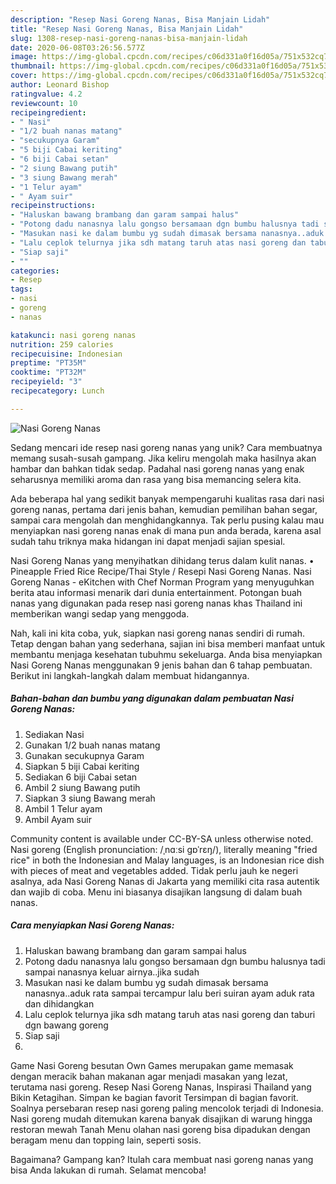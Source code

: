 ```yaml
---
description: "Resep Nasi Goreng Nanas, Bisa Manjain Lidah"
title: "Resep Nasi Goreng Nanas, Bisa Manjain Lidah"
slug: 1308-resep-nasi-goreng-nanas-bisa-manjain-lidah
date: 2020-06-08T03:26:56.577Z
image: https://img-global.cpcdn.com/recipes/c06d331a0f16d05a/751x532cq70/nasi-goreng-nanas-foto-resep-utama.jpg
thumbnail: https://img-global.cpcdn.com/recipes/c06d331a0f16d05a/751x532cq70/nasi-goreng-nanas-foto-resep-utama.jpg
cover: https://img-global.cpcdn.com/recipes/c06d331a0f16d05a/751x532cq70/nasi-goreng-nanas-foto-resep-utama.jpg
author: Leonard Bishop
ratingvalue: 4.2
reviewcount: 10
recipeingredient:
- " Nasi"
- "1/2 buah nanas matang"
- "secukupnya Garam"
- "5 biji Cabai keriting"
- "6 biji Cabai setan"
- "2 siung Bawang putih"
- "3 siung Bawang merah"
- "1 Telur ayam"
- " Ayam suir"
recipeinstructions:
- "Haluskan bawang brambang dan garam sampai halus"
- "Potong dadu nanasnya lalu gongso bersamaan dgn bumbu halusnya tadi sampai nanasnya keluar airnya..jika sudah"
- "Masukan nasi ke dalam bumbu yg sudah dimasak bersama nanasnya..aduk rata sampai tercampur lalu beri suiran ayam aduk rata dan dihidangkan"
- "Lalu ceplok telurnya jika sdh matang taruh atas nasi goreng dan taburi dgn bawang goreng"
- "Siap saji"
- ""
categories:
- Resep
tags:
- nasi
- goreng
- nanas

katakunci: nasi goreng nanas 
nutrition: 259 calories
recipecuisine: Indonesian
preptime: "PT35M"
cooktime: "PT32M"
recipeyield: "3"
recipecategory: Lunch

---
```



![Nasi Goreng Nanas](https://img-global.cpcdn.com/recipes/c06d331a0f16d05a/751x532cq70/nasi-goreng-nanas-foto-resep-utama.jpg)

Sedang mencari ide resep nasi goreng nanas yang unik? Cara membuatnya memang susah-susah gampang. Jika keliru mengolah maka hasilnya akan hambar dan bahkan tidak sedap. Padahal nasi goreng nanas yang enak seharusnya memiliki aroma dan rasa yang bisa memancing selera kita.

Ada beberapa hal yang sedikit banyak mempengaruhi kualitas rasa dari nasi goreng nanas, pertama dari jenis bahan, kemudian pemilihan bahan segar, sampai cara mengolah dan menghidangkannya. Tak perlu pusing kalau mau menyiapkan nasi goreng nanas enak di mana pun anda berada, karena asal sudah tahu triknya maka hidangan ini dapat menjadi sajian spesial.

Nasi Goreng Nanas yang menyihatkan dihidang terus dalam kulit nanas. • Pineapple Fried Rice Recipe/Thai Style / Resepi Nasi Goreng Nanas. Nasi Goreng Nanas - eKitchen with Chef Norman Program yang menyuguhkan berita atau informasi menarik dari dunia entertainment. Potongan buah nanas yang digunakan pada resep nasi goreng nanas khas Thailand ini memberikan wangi sedap yang menggoda.


Nah, kali ini kita coba, yuk, siapkan nasi goreng nanas sendiri di rumah. Tetap dengan bahan yang sederhana, sajian ini bisa memberi manfaat untuk membantu menjaga kesehatan tubuhmu sekeluarga. Anda bisa menyiapkan Nasi Goreng Nanas menggunakan 9 jenis bahan dan 6 tahap pembuatan. Berikut ini langkah-langkah dalam membuat hidangannya.

<!--inarticleads1-->

##### Bahan-bahan dan bumbu yang digunakan dalam pembuatan Nasi Goreng Nanas:

1. Sediakan  Nasi
1. Gunakan 1/2 buah nanas matang
1. Gunakan secukupnya Garam
1. Siapkan 5 biji Cabai keriting
1. Sediakan 6 biji Cabai setan
1. Ambil 2 siung Bawang putih
1. Siapkan 3 siung Bawang merah
1. Ambil 1 Telur ayam
1. Ambil  Ayam suir


Community content is available under CC-BY-SA unless otherwise noted. Nasi goreng (English pronunciation: /ˌnɑːsi ɡɒˈrɛŋ/), literally meaning &#34;fried rice&#34; in both the Indonesian and Malay languages, is an Indonesian rice dish with pieces of meat and vegetables added. Tidak perlu jauh ke negeri asalnya, ada Nasi Goreng Nanas di Jakarta yang memiliki cita rasa autentik dan wajib di coba. Menu ini biasanya disajikan langsung di dalam buah nanas. 

<!--inarticleads2-->

##### Cara menyiapkan Nasi Goreng Nanas:

1. Haluskan bawang brambang dan garam sampai halus
1. Potong dadu nanasnya lalu gongso bersamaan dgn bumbu halusnya tadi sampai nanasnya keluar airnya..jika sudah
1. Masukan nasi ke dalam bumbu yg sudah dimasak bersama nanasnya..aduk rata sampai tercampur lalu beri suiran ayam aduk rata dan dihidangkan
1. Lalu ceplok telurnya jika sdh matang taruh atas nasi goreng dan taburi dgn bawang goreng
1. Siap saji
1. 


Game Nasi Goreng besutan Own Games merupakan game memasak dengan meracik bahan makanan agar menjadi masakan yang lezat, terutama nasi goreng. Resep Nasi Goreng Nanas, Inspirasi Thailand yang Bikin Ketagihan. Simpan ke bagian favorit Tersimpan di bagian favorit. Soalnya persebaran resep nasi goreng paling mencolok terjadi di Indonesia. Nasi goreng mudah ditemukan karena banyak disajikan di warung hingga restoran mewah Tanah Menu olahan nasi goreng bisa dipadukan dengan beragam menu dan topping lain, seperti sosis. 

Bagaimana? Gampang kan? Itulah cara membuat nasi goreng nanas yang bisa Anda lakukan di rumah. Selamat mencoba!
